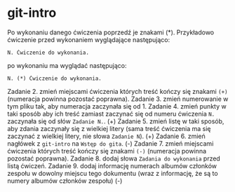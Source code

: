 # git-intro

Po wykonaniu danego ćwiczenia poprzedź je znakami (*).
Przykładowo ćwiczenie przed wykonaniem wyglądające następująco:
```
N. Ćwiczenie do wykonania.
```
po wykonaniu ma wyglądać następująco:
```
N. (*) Ćwiczenie do wykonania.
```

Zadanie 2. zmień miejscami ćwiczenia których treść kończy się znakami `(+)` (numeracja powinna pozostać poprawna).
Zadanie 3. zmień numerowanie w tym pliku tak, aby numeracja zaczynała się od 1.
Zadanie 4. zmień punkty w taki sposób aby ich treść zamiast zaczynać się od numeru ćwiczenia `N.` zaczynała się od słów `Zadanie N.`. (+)
Zadanie 5. zmień listę w taki sposób, aby zdania zaczynały się z wielkiej litery (sama treść ćwiczenia ma się zaczynać z wielkiej litery, nie słowa `Zadanie N`). (+)
Zadanie 6. zmień nagłówek z `git-intro` na `Wstęp do gita`. (-)
Zadanie 7. zmień miejscami ćwiczenia których treść kończy się znakami `(-)` (numeracja powinna pozostać poprawna).
Zadanie 8. dodaj słowa `Zadania do wykonania` przed listą ćwiczeń.
Zadanie 9. dodaj informację numerach albumów członków zespołu w dowolny miejscu tego dokumentu (wraz z informację, że są to numery albumów członków zespołu) (-)
